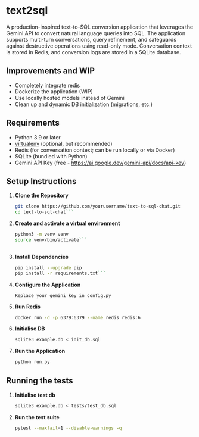 # text2sql

A production-inspired text-to-SQL conversion application that leverages the Gemini API to convert natural language queries into SQL. The application supports multi-turn conversations, query refinement, and safeguards against destructive operations using read-only mode. Conversation context is stored in Redis, and conversion logs are stored in a SQLite database.

## Improvements and WIP

- Completely integrate redis
- Dockerize the application (WIP)
- Use locally hosted models instead of Gemini
- Clean up and dynamic DB initialization (migrations, etc.)
## Requirements

- Python 3.9 or later  
- [virtualenv](https://virtualenv.pypa.io/en/latest/) (optional, but recommended)  
- Redis (for conversation context; can be run locally or via Docker)  
- SQLite (bundled with Python)
- Gemini API Key (free - https://ai.google.dev/gemini-api/docs/api-key)

## Setup Instructions

1. **Clone the Repository**

   ```bash
   git clone https://github.com/yourusername/text-to-sql-chat.git
   cd text-to-sql-chat```

2. **Create and activate a virtual environment**

   ```bash
   python3 -m venv venv
   source venv/bin/activate```
  
3. **Install Dependencies**

   ```bash
   pip install --upgrade pip
   pip install -r requirements.txt```

4. **Configure the Application**

   ```Replace your gemini key in config.py```

5. **Run Redis**

   ```bash
   docker run -d -p 6379:6379 --name redis redis:6
   ```

6. **Initialise DB**

   ```bash
   sqlite3 example.db < init_db.sql  
   ```

7. **Run the Application**

   ```bash
   python run.py
   ```

## Running the tests

1. **Initialise test db**

   ```bash
   sqlite3 example.db < tests/test_db.sql  
   ```

2. **Run the test suite**

   ```bash
   pytest --maxfail=1 --disable-warnings -q
